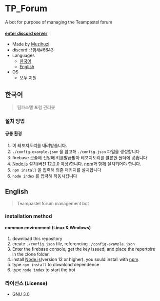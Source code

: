 # TP_Forum
A bot for purpose of managing the Teampastel forum
#### [enter discord server](https://discord.gg/Jz6pmBh)
- Made by [Muzihuzi](https://github.com/Muzihuzi)
- discord : !낌새#6643
- Languages
	* [한국어](#한국어)
  * [English](#English)
- OS
	* 모두 지원

## 한국어
> 팀파스텔 포럼 관리봇

### 설치 방법


#### 공통 환경
1. 이 레포지토리를 내려받습니다.
1. `./config-example.json` 을 참고해 `./config.json` 파일을 생성합니다
1. firebase 콘솔에 진입해 키를발급받아 레포지토리를 클론한 폴더에 넣습니다
1. [Node.js](https://nodejs.org/ko/) 설치(버전 12.2.0 이상)합니다. [npm](https://www.npmjs.com/)과 함께 설치되어야 합니다.
1. `npm install` 을 입력해 의존 패키지를 설치합니다
1. `node index` 를 입력해 작동시킵니다

## English
> Teampastel forum management bot

### installation method


#### common environment (Linux & Windows)
1. download this repository
1. create `./config.json` file, referencing `./config-example.json`
1. Enter the firebase console, get the key issued, and place the repertoire in the clone folder.
1. install [Node.js](https://nodejs.org/ko/)(version 12 or higher). you sould install with [npm](https://www.npmjs.com/).
1. type `npm install` to download dependence
1. type `node index` to start the bot

### 라이선스 (License)
- GNU 3.0


